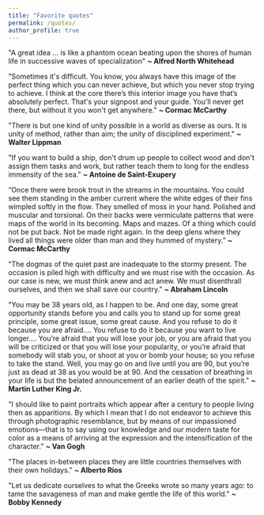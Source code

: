```yaml
---
title: "Favorite quotes"
permalink: /quotes/
author_profile: true
---
```


"A great idea … is like a phantom ocean beating upon the shores of human life in successive waves of specialization" **\~ Alfred North Whitehead**

"Sometimes it's difficult. You know, you always have this image of the perfect thing which you can never achieve, but which you never stop trying to achieve. I think at the core there’s this interior image you have that’s absolutely perfect. That's your signpost and your guide. You'll never get there, but without it you won't get anywhere." **\~ Cormac McCarthy**

"There is but one kind of unity possible in a world as diverse as ours. It is unity of method, rather than aim; the unity of disciplined experiment." **\~ Walter Lippman**

"If you want to build a ship, don't drum up people to collect wood and don't assign them tasks and work, but rather teach them to long for the endless immensity of the sea." **\~ Antoine de Saint-Exupery**

“Once there were brook trout in the streams in the mountains. You could see them standing in the amber current where the white edges of their fins wimpled softly in the flow. They smelled of moss in your hand. Polished and muscular and torsional. On their backs were vermiculate patterns that were maps of the world in its becoming. Maps and mazes. Of a thing which could not be put back. Not be made right again. In the deep glens where they lived all things were older than man and they hummed of mystery.” **\~ Cormac McCarthy**

"The dogmas of the quiet past are inadequate to the stormy present. The occasion is piled high with difficulty and we must rise with the occasion. As our case is new, we must think anew and act anew. We must disenthrall ourselves, and then we shall save our country." **\~ Abraham Lincoln**

"You may be 38 years old, as I happen to be. And one day, some great opportunity stands before you and calls you to stand up for some great principle, some great issue, some great cause. And you refuse to do it because you are afraid…. You refuse to do it because you want to live longer…. You’re afraid that you will lose your job, or you are afraid that you will be criticized or that you will lose your popularity, or you’re afraid that somebody will stab you, or shoot at you or bomb your house; so you refuse to take the stand.  Well, you may go on and live until you are 90, but you’re just as dead at 38 as you would be at 90. And the cessation of breathing in your life is but the belated announcement of an earlier death of the spirit." **\~ Martin Luther King Jr.**

"I should like to paint portraits which appear after a century to people living then as apparitions. By which I mean that I do not endeavor to achieve this through photographic resemblance, but by means of our impassioned emotions—that is to say using our knowledge and our modern taste for color as a means of arriving at the expression and the intensification of the character." **\~ Van Gogh**

"The places in-between places they are little countries themselves with their own holidays." **\~ Alberto Rios**

"Let us dedicate ourselves to what the Greeks wrote so many years ago: to tame the savageness of man and make gentle the life of this world." **\~ Bobby Kennedy**



